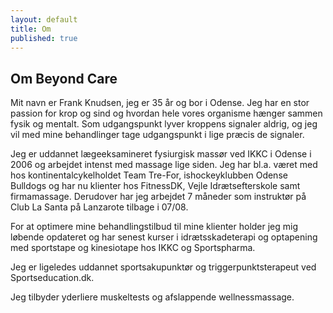 ```yaml
---
layout: default
title: Om
published: true
---
```



## Om Beyond Care

Mit navn er Frank Knudsen, jeg er 35 år og bor i Odense. Jeg har en stor passion for krop og sind og hvordan hele vores organisme hænger sammen fysik og mentalt. Som udgangspunkt lyver kroppens signaler aldrig, og jeg vil med mine behandlinger tage udgangspunkt i lige præcis de signaler.

Jeg er uddannet lægeeksamineret fysiurgisk massør ved IKKC i Odense i 2006 og arbejdet intenst med massage lige siden. Jeg har bl.a. været med hos kontinentalcykelholdet Team Tre-For, ishockeyklubben Odense Bulldogs og har nu klienter hos FitnessDK, Vejle Idrætsefterskole samt firmamassage. Derudover har jeg arbejdet 7 måneder som instruktør på Club La Santa på Lanzarote tilbage i 07/08.

For at optimere mine behandlingstilbud til mine klienter holder jeg mig løbende opdateret og har senest kurser i idrætsskadeterapi og optapening med sportstape og kinesiotape hos IKKC og Sportspharma.

Jeg er ligeledes uddannet sportsakupunktør og triggerpunktsterapeut ved Sportseducation.dk.

Jeg tilbyder yderliere muskeltests og afslappende wellnessmassage.
